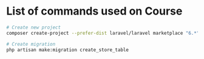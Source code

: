# List of commands used on Course

```bash
# Create new project
composer create-project --prefer-dist laravel/laravel marketplace "6.*"

# Create migration
php artisan make:migration create_store_table
```
